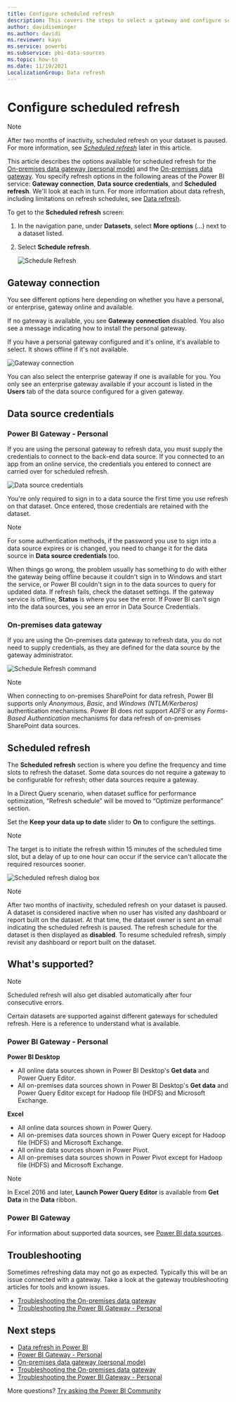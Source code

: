 ```yaml
---
title: Configure scheduled refresh
description: This covers the steps to select a gateway and configure scheduled refresh.
author: davidiseminger
ms.author: davidi
ms.reviewer: kayu
ms.service: powerbi
ms.subservice: pbi-data-sources
ms.topic: how-to
ms.date: 11/19/2021
LocalizationGroup: Data refresh
---
```


# Configure scheduled refresh

>[!NOTE]
>After two months of inactivity, scheduled refresh on your dataset is paused. For more information, see [*Scheduled refresh*](#scheduled-refresh) later in this article.

This article describes the options available for scheduled refresh for the [On-premises data gateway (personal mode)](service-gateway-personal-mode.md) and the [On-premises data gateway](service-gateway-onprem.md). You specify refresh options in the following areas of the Power BI service: **Gateway connection**, **Data source credentials**, and **Scheduled refresh**. We'll look at each in turn. For more information about data refresh, including limitations on refresh schedules, see [Data refresh](refresh-data.md#data-refresh).

To get to the **Scheduled refresh** screen:

1. In the navigation pane, under **Datasets**, select **More options** (...) next to a dataset listed.
2. Select **Schedule refresh**.

    ![Schedule Refresh](media/refresh-scheduled-refresh/dataset-menu.png)

## Gateway connection

You see different options here depending on whether you have a personal, or enterprise, gateway online and available.

If no gateway is available, you see **Gateway connection** disabled. You also see a message indicating how to install the personal gateway.

If you have a personal gateway configured and it's online, it's available to select. It shows offline if it's not available.

![Gateway connection](media/refresh-scheduled-refresh/gateway-connection.png)

You can also select the enterprise gateway if one is available for you. You only see an enterprise gateway available if your account is listed in the **Users** tab of the data source configured for a given gateway.

## Data source credentials

### Power BI Gateway - Personal

If you are using the personal gateway to refresh data, you must supply the credentials to connect to the back-end data source. If you connected to an app from an online service, the credentials you entered to connect are carried over for scheduled refresh.

![Data source credentials](media/refresh-scheduled-refresh/data-source-credentials-pgw.png)

You're only required to sign in to a data source the first time you use refresh on that dataset. Once entered, those credentials are retained with the dataset.

> [!NOTE]
> For some authentication methods, if the password you use to sign into a data source expires or is changed, you need to change it for the data source in **Data source credentials** too.

When things go wrong, the problem usually has something to do with either the gateway being offline because it couldn't sign in to Windows and start the service, or Power BI couldn't sign in to the data sources to query for updated data. If refresh fails, check the dataset settings. If the gateway service is offline, **Status** is where you see the error. If Power BI can't sign into the data sources, you see an error in Data Source Credentials.

### On-premises data gateway

If you are using the On-premises data gateway to refresh data, you do not need to supply credentials, as they are defined for the data source by the gateway administrator.

![Schedule Refresh command](media/refresh-scheduled-refresh/data-source-credentials-egw.png)

> [!NOTE]
> When connecting to on-premises SharePoint for data refresh, Power BI supports only *Anonymous*, *Basic*, and *Windows (NTLM/Kerberos)* authentication mechanisms. Power BI does not support *ADFS* or any *Forms-Based Authentication* mechanisms for data refresh of on-premises SharePoint data sources.

## Scheduled refresh

The **Scheduled refresh** section is where you define the frequency and time slots to refresh the dataset. Some data sources do not require a gateway to be configurable for refresh; other data sources require a gateway.

In a Direct Query scenario, when dataset suffice for performance optimization, “Refresh schedule” will be moved to “Optimize performance” section.

Set the **Keep your data up to date** slider to **On** to configure the settings.

> [!NOTE]
> The target is to initiate the refresh within 15 minutes of the scheduled time slot, but a delay of up to one hour can occur if the service can't allocate the required resources sooner.

![Scheduled refresh dialog box](media/refresh-scheduled-refresh/scheduled-refresh.png)

> [!NOTE]
> After two months of inactivity, scheduled refresh on your dataset is paused. A dataset is considered inactive when no user has visited any dashboard or report built on the dataset. At that time, the dataset owner is sent an email indicating the scheduled refresh is paused. The refresh schedule for the dataset is then displayed as **disabled**. To resume scheduled refresh, simply revisit any dashboard or report built on the dataset.

## What's supported?


> [!NOTE]
> Scheduled refresh will also get disabled automatically after four consecutive errors.

Certain datasets are supported against different gateways for scheduled refresh. Here is a reference to understand what is available.

### Power BI Gateway - Personal

**Power BI Desktop**

* All online data sources shown in Power BI Desktop's **Get data** and Power Query Editor.
* All on-premises data sources shown in Power BI Desktop's **Get data** and Power Query Editor except for Hadoop file (HDFS) and Microsoft Exchange.

**Excel**

* All online data sources shown in Power Query.
* All on-premises data sources shown in Power Query except for Hadoop file (HDFS) and Microsoft Exchange.
* All online data sources shown in Power Pivot.
* All on-premises data sources shown in Power Pivot except for Hadoop file (HDFS) and Microsoft Exchange.

> [!NOTE]
> In Excel 2016 and later, **Launch Power Query Editor** is available from **Get Data** in the **Data** ribbon.

### Power BI Gateway

For information about supported data sources, see [Power BI data sources](power-bi-data-sources.md).

## Troubleshooting
Sometimes refreshing data may not go as expected. Typically this will be an issue connected with a gateway. Take a look at the gateway troubleshooting articles for tools and known issues.

- [Troubleshooting the On-premises data gateway](service-gateway-onprem-tshoot.md)
- [Troubleshooting the Power BI Gateway - Personal](service-admin-troubleshooting-power-bi-personal-gateway.md)

## Next steps

- [Data refresh in Power BI](refresh-data.md)  
- [Power BI Gateway - Personal](service-gateway-personal-mode.md)  
- [On-premises data gateway (personal mode)](service-gateway-onprem.md)  
- [Troubleshooting the On-premises data gateway](service-gateway-onprem-tshoot.md)  
- [Troubleshooting the Power BI Gateway - Personal](service-admin-troubleshooting-power-bi-personal-gateway.md)  

More questions? [Try asking the Power BI Community](https://community.powerbi.com/)
